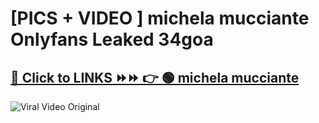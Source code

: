 
 # [PICS + VIDEO ] michela mucciante Onlyfans Leaked 34goa

## <h2><a href="https://clipsfans.com/michela_mucciante&ref=git">🔗 Click to LINKS ⏩⏩ 👉 🟢 michela mucciante </a></h2>

<a href="https://clipsfans.com/michela_mucciante&ref=git" rel="nofollow" data-target="animated-image.originalLink"><img src="https://i.ibb.co.com/xMMVF88/686577567.gif" alt="Viral Video Original" style="max-width: 100%; display: inline-block;" data-target="animated-image.originalImage"></a>

